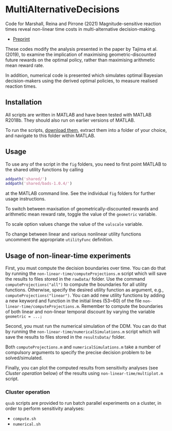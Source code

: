 # MultiAlternativeDecisions
Code for Marshall, Reina and Pirrone (2021) Magnitude-sensitive reaction times reveal non-linear time costs in multi-alternative decision-making.
* [Preprint](https://www.biorxiv.org/content/10.1101/2021.05.05.442775v1)

These codes modify the analysis presented in the paper by Tajima et al. (2019), to examine the implication of maximising geometric-discounted future rewards on the optimal policy, rather than maximising arithmetic mean reward rate.

In addition, numerical code is presented which simulates optimal Bayesian decision-makers using the derived optimal policies, to measure realised reaction times.


## Installation

All scripts are written in MATLAB and have been tested with MATLAB R2018b. They should also run on earlier versions of MATLAB.

To run the scripts, [download them](https://github.com/DrugowitschLab/MultiAlternativeDecisions/archive/master.zip), extract them into a folder of your choice, and navigate to this folder within MATLAB.

## Usage

To use any of the script in the `fig` folders, you need to first point MATLAB to the shared utility functions by calling
```Matlab
addpath('shared/')
addpath('shared/bads-1.0.4/')
```
at the MATLAB command line. See the individual `fig` folders for further usage instructions.

To switch between maxisation of geometrically-discounted rewards and arithmetic mean reward rate, toggle the value of the `geometric` variable.

To scale option values change the value of the `valscale` variable.

To change between linear and various nonlinear utility functions uncomment the appropriate `utilityFunc` definition.

## Usage of non-linear-time experiments

First, you must compute the decision boundaries over time. You can do that by running the `non-linear-time/computeProjections.m` script which will save the results to files stored in the `rawData/` folder.
Use the command `computeProjections("all")` to compute the boundaries for all utility functions. Otherwise, specify the desired utility function as argument, e.g., `computeProjections("linear")`.
You can add new utility functions by adding a new keyword and function in the initial lines (53~60) of the file `non-linear-time/computeProjections.m`. 
Remember to compute the boundaries of both linear and non-linear temporal discount by varying the variable `geometric = ...;`

Second, you must run the numerical simulation of the DDM. You can do that by running the `non-linear-time/numericalSimulations.m` script which will save the results to files stored in the `resultsData/` folder.

Both `computeProjections.m` and `numericalSimulations.m` take a number of compulsory arguments to specify the precise decision problem to be solved/simulated.

Finally, you can plot the computed results from sensitivity analyses (see _Cluster operation_ below) of the results using `non-linear-time/multiplot.m` script.

### Cluster operation

`qsub` scripts are provided to run batch parallel experiments on a cluster, in order to perform sensitivity analyses:
* `compute.sh`
* `numerical.sh`

